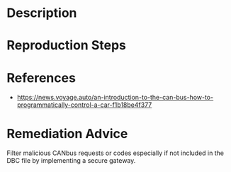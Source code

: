 # Description


# Reproduction Steps


# References

- https://news.voyage.auto/an-introduction-to-the-can-bus-how-to-programmatically-control-a-car-f1b18be4f377


# Remediation Advice

Filter malicious CANbus requests or codes especially if not included in the DBC file by implementing a secure gateway.